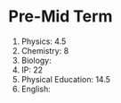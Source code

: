 # Pre-Mid Term 

1. Physics: 4.5 
2. Chemistry: 8
3. Biology: 
4. IP: 22
5. Physical Education: 14.5 
6. English: 